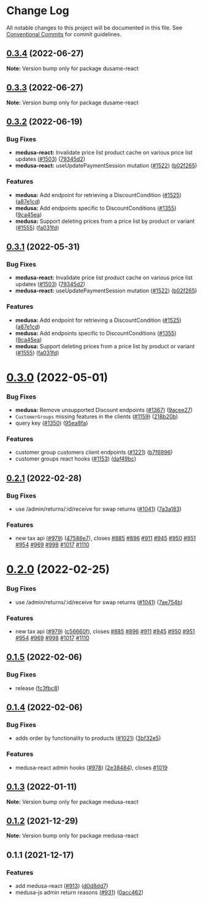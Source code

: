 # Change Log

All notable changes to this project will be documented in this file.
See [Conventional Commits](https://conventionalcommits.org) for commit guidelines.

## [0.3.4](https://github.com/zakariaelas/medusa/compare/dusame-react@0.3.2...dusame-react@0.3.4) (2022-06-27)

**Note:** Version bump only for package dusame-react





## [0.3.3](https://github.com/zakariaelas/medusa/compare/dusame-react@0.3.2...dusame-react@0.3.3) (2022-06-27)

**Note:** Version bump only for package dusame-react





## [0.3.2](https://github.com/medusajs/medusa/compare/medusa-react@0.3.0...medusa-react@0.3.2) (2022-06-19)


### Bug Fixes

* **medusa-react:** Invalidate price list product cache on various price list updates ([#1503](https://github.com/medusajs/medusa/issues/1503)) ([79345d2](https://github.com/medusajs/medusa/commit/79345d27ec9a56fac3d49197ee9a785f24bfbad7))
* **medusa-react:** useUpdatePaymentSession mutation ([#1522](https://github.com/medusajs/medusa/issues/1522)) ([b02f265](https://github.com/medusajs/medusa/commit/b02f2652be494b63e55b3720cdafa0d934737f72))


### Features

* **medusa:** Add endpoint for retrieving a DiscountCondition ([#1525](https://github.com/medusajs/medusa/issues/1525)) ([a87e1cd](https://github.com/medusajs/medusa/commit/a87e1cdf6558fd56bd91540853ca0bb715eda46e))
* **medusa:** Add endpoints specific to DiscountConditions ([#1355](https://github.com/medusajs/medusa/issues/1355)) ([9ca45ea](https://github.com/medusajs/medusa/commit/9ca45ea492e755a88737322f900d60abdfa64024))
* **medusa:** Support deleting prices from a price list by product or variant ([#1555](https://github.com/medusajs/medusa/issues/1555)) ([fa031fd](https://github.com/medusajs/medusa/commit/fa031fd28be8b12ff38eaec6e56c373324e0beed))





## [0.3.1](https://github.com/medusajs/medusa/compare/medusa-react@0.3.0...medusa-react@0.3.1) (2022-05-31)


### Bug Fixes

* **medusa-react:** Invalidate price list product cache on various price list updates ([#1503](https://github.com/medusajs/medusa/issues/1503)) ([79345d2](https://github.com/medusajs/medusa/commit/79345d27ec9a56fac3d49197ee9a785f24bfbad7))
* **medusa-react:** useUpdatePaymentSession mutation ([#1522](https://github.com/medusajs/medusa/issues/1522)) ([b02f265](https://github.com/medusajs/medusa/commit/b02f2652be494b63e55b3720cdafa0d934737f72))


### Features

* **medusa:** Add endpoint for retrieving a DiscountCondition ([#1525](https://github.com/medusajs/medusa/issues/1525)) ([a87e1cd](https://github.com/medusajs/medusa/commit/a87e1cdf6558fd56bd91540853ca0bb715eda46e))
* **medusa:** Add endpoints specific to DiscountConditions ([#1355](https://github.com/medusajs/medusa/issues/1355)) ([9ca45ea](https://github.com/medusajs/medusa/commit/9ca45ea492e755a88737322f900d60abdfa64024))
* **medusa:** Support deleting prices from a price list by product or variant ([#1555](https://github.com/medusajs/medusa/issues/1555)) ([fa031fd](https://github.com/medusajs/medusa/commit/fa031fd28be8b12ff38eaec6e56c373324e0beed))





# [0.3.0](https://github.com/medusajs/medusa/compare/medusa-react@0.2.1...medusa-react@0.3.0) (2022-05-01)


### Bug Fixes

* **medusa:** Remove unsupported Discount endpoints ([#1367](https://github.com/medusajs/medusa/issues/1367)) ([9acee27](https://github.com/medusajs/medusa/commit/9acee2799ead683575edd0f7172f336878569dfe))
* `CustomerGroups` missing  features in the clients ([#1159](https://github.com/medusajs/medusa/issues/1159)) ([218b20b](https://github.com/medusajs/medusa/commit/218b20b26db46f0a91736ece2530a83fa94aed97))
* query key ([#1350](https://github.com/medusajs/medusa/issues/1350)) ([95ea8fa](https://github.com/medusajs/medusa/commit/95ea8fa38526b64989a1b22c015a9f129fb64b4c))


### Features

* customer group customers client endpoints ([#1221](https://github.com/medusajs/medusa/issues/1221)) ([b7f6996](https://github.com/medusajs/medusa/commit/b7f699654bd8c5b08919667d4e29c835901e1af9))
* customer groups react hooks ([#1153](https://github.com/medusajs/medusa/issues/1153)) ([daf49bc](https://github.com/medusajs/medusa/commit/daf49bcaf31e6e86cfd13a24efd5b3de626617a4))





## [0.2.1](https://github.com/medusajs/medusa/compare/medusa-react@0.1.5...medusa-react@0.2.1) (2022-02-28)


### Bug Fixes

* use /admin/returns/:id/receive for swap returns ([#1041](https://github.com/medusajs/medusa/issues/1041)) ([7a3a183](https://github.com/medusajs/medusa/commit/7a3a1837a1db067c3629f1dfd7c6a95a56d649ca))


### Features

* new tax api ([#979](https://github.com/medusajs/medusa/issues/979)) ([47588e7](https://github.com/medusajs/medusa/commit/47588e7a8d3b2ae2fed0c1e87fdf1ee2db6bcdc2)), closes [#885](https://github.com/medusajs/medusa/issues/885) [#896](https://github.com/medusajs/medusa/issues/896) [#911](https://github.com/medusajs/medusa/issues/911) [#945](https://github.com/medusajs/medusa/issues/945) [#950](https://github.com/medusajs/medusa/issues/950) [#951](https://github.com/medusajs/medusa/issues/951) [#954](https://github.com/medusajs/medusa/issues/954) [#969](https://github.com/medusajs/medusa/issues/969) [#998](https://github.com/medusajs/medusa/issues/998) [#1017](https://github.com/medusajs/medusa/issues/1017) [#1110](https://github.com/medusajs/medusa/issues/1110)





# [0.2.0](https://github.com/medusajs/medusa/compare/medusa-react@0.1.5...medusa-react@0.2.0) (2022-02-25)


### Bug Fixes

* use /admin/returns/:id/receive for swap returns ([#1041](https://github.com/medusajs/medusa/issues/1041)) ([7ae754b](https://github.com/medusajs/medusa/commit/7ae754bb6187db17c45b2cfadc625df8f997f5ab))


### Features

* new tax api ([#979](https://github.com/medusajs/medusa/issues/979)) ([c56660f](https://github.com/medusajs/medusa/commit/c56660fca9921a3f3637bc137d9794781c5b090f)), closes [#885](https://github.com/medusajs/medusa/issues/885) [#896](https://github.com/medusajs/medusa/issues/896) [#911](https://github.com/medusajs/medusa/issues/911) [#945](https://github.com/medusajs/medusa/issues/945) [#950](https://github.com/medusajs/medusa/issues/950) [#951](https://github.com/medusajs/medusa/issues/951) [#954](https://github.com/medusajs/medusa/issues/954) [#969](https://github.com/medusajs/medusa/issues/969) [#998](https://github.com/medusajs/medusa/issues/998) [#1017](https://github.com/medusajs/medusa/issues/1017) [#1110](https://github.com/medusajs/medusa/issues/1110)





## [0.1.5](https://github.com/medusajs/medusa/compare/medusa-react@0.1.4...medusa-react@0.1.5) (2022-02-06)

### Bug Fixes

- release ([fc3fbc8](https://github.com/medusajs/medusa/commit/fc3fbc897fad5c8a5d3eea828ac7277fba9d70af))

## [0.1.4](https://github.com/medusajs/medusa/compare/medusa-react@0.1.3...medusa-react@0.1.4) (2022-02-06)

### Bug Fixes

- adds order by functionality to products ([#1021](https://github.com/medusajs/medusa/issues/1021)) ([3bf32e5](https://github.com/medusajs/medusa/commit/3bf32e5dc9ad3150762b9bb744b0453d3640e204))

### Features

- medusa-react admin hooks ([#978](https://github.com/medusajs/medusa/issues/978)) ([2e38484](https://github.com/medusajs/medusa/commit/2e384842d5b2e9742a86b96f28a8f00357795b86)), closes [#1019](https://github.com/medusajs/medusa/issues/1019)

## [0.1.3](https://github.com/medusajs/medusa/compare/medusa-react@0.1.2...medusa-react@0.1.3) (2022-01-11)

**Note:** Version bump only for package medusa-react

## [0.1.2](https://github.com/medusajs/medusa/compare/medusa-react@0.1.1...medusa-react@0.1.2) (2021-12-29)

**Note:** Version bump only for package medusa-react

## 0.1.1 (2021-12-17)

### Features

- add medusa-react ([#913](https://github.com/medusajs/medusa/issues/913)) ([d0d8dd7](https://github.com/medusajs/medusa/commit/d0d8dd7bf62eaac71df8714c2dfb4f204d192f51))
- medusa-js admin return reasons ([#931](https://github.com/medusajs/medusa/issues/931)) ([0acc462](https://github.com/medusajs/medusa/commit/0acc462e1ebe51368ceedeea85d6f51c6fc3bfc4))
